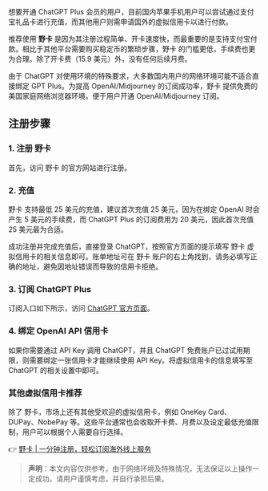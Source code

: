 想要开通 ChatGPT Plus 会员的用户，目前国内苹果手机用户可以尝试通过支付宝礼品卡进行充值，而其他用户则需申请国外的虚拟信用卡以进行付款。

推荐使用 **野卡** 是因为其注册过程简单、开卡速度快，而最重要的是支持支付宝付款。相比于其他平台需要购买稳定币的繁琐步骤，野卡 的门槛更低，手续费也更为合理。除了开卡费（15.9 美元）外，没有任何后续月费。

由于 ChatGPT 对使用环境的特殊要求，大多数国内用户的网络环境可能不适合直接绑定 GPT Plus。为提高 OpenAI/Midjourney 的订阅成功率，野卡 提供免费的美国家庭网络浏览器环境，便于用户开通 OpenAI/Midjourney 订阅。

## 注册步骤

### 1. 注册 野卡

首先，访问 野卡 的官方网站进行注册。

### 2. 充值

野卡 支持最低 25 美元的充值，建议首次充值 25 美元，因为在绑定 OpenAI 时会产生 5 美元的手续费，而 ChatGPT Plus 的订阅费用为 20 美元，因此首次充值 25 美元最为合适。

成功注册并完成充值后，直接登录 ChatGPT，按照官方页面的提示填写 野卡 虚拟信用卡的相关信息即可。账单地址可在 野卡 账户的右上角找到，请务必填写正确的地址，避免因地址错误而导致的信用卡拒绝。

### 3. 订阅 ChatGPT Plus

订阅入口如下所示，访问 [ChatGPT 官方页面](https://chat.openai.com/)。

### 4. 绑定 OpenAI API 信用卡

如果你需要通过 API Key 调用 ChatGPT，并且 ChatGPT 免费账户已过试用期限，则需要绑定一张信用卡才能继续使用 API Key。将虚拟信用卡的信息填写至 ChatGPT 的相关设置中即可。

### 其他虚拟信用卡推荐

除了 野卡，市场上还有其他受欢迎的虚拟信用卡，例如 OneKey Card、DUPay、NobePay 等。这些平台通常也会收取开卡费、月费以及设定最低充值限制，用户可以根据个人需要自行选择。

👉 [野卡 | 一分钟注册，轻松订阅海外线上服务](https://bit.ly/bewildcard)

> **声明**：本文内容仅供参考，由于网络环境及特殊情况，无法保证以上操作一定成功。请用户谨慎考虑，并自行承担后果。